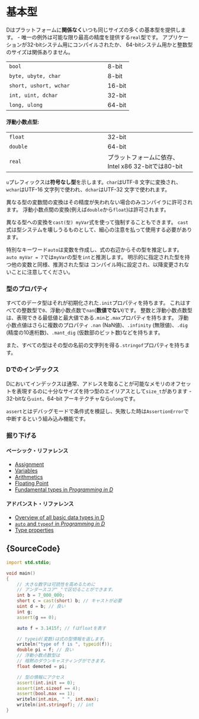 # 基本型

Dはプラットフォームに**関係なく**いつも同じサイズの多くの基本型を提供します。 - 
唯一の例外は可能な限り最高の精度を提供する`real`型です。
アプリケーションが32-bitシステム用にコンパイルされたか、
64-bitシステム用かと整数型のサイズは関係ありません。

<table class="table table-hover">
<tr><td width="250px"><code class="prettyprint">bool</code></td> <td>8-bit</td></tr>
<tr><td><code class="prettyprint">byte, ubyte, char</code></td> <td>8-bit</td></tr>
<tr><td><code class="prettyprint">short, ushort, wchar</code></td> <td>16-bit</td></tr>
<tr><td><code class="prettyprint">int, uint, dchar</code></td> <td>32-bit</td></tr>
<tr><td><code class="prettyprint">long, ulong</code></td> <td>64-bit</td></tr>
</table>

#### 浮動小数点型:

<table class="table table-hover">
<tr><td width="250px"><code class="prettyprint">float</code></td> <td>32-bit</td></tr>
<tr><td><code class="prettyprint">double</code></td> <td>64-bit</td></tr>
<tr><td><code class="prettyprint">real</code></td> <td>プラットフォームに依存、Intel x86 32-bitでは80-bit</td></tr>
</table>

`u`プレフィックスは**符号なし型**を示します。`char`はUTF-8 文字に変換され、
`wchar`はUTF-16 文字列で使われ、`dchar`はUTF-32 文字で使われます。

異なる型の変数間の変換はその精度が失われない場合のみコンパイラに許可されます。
浮動小数点間の変換(例えば`double`から`float`)は許可されます。

異なる型への変換を`cast(型) myVar`式を使って強制することもできます。
`cast`式は型システムを壊しうるものとして、細心の注意を払って使用する必要があります。

特別なキーワード`auto`は変数を作成し、式の右辺からその型を推定します。
`auto myVar = 7`では`myVar`の型を`int`と推測します。
明示的に指定された型を持つ他の変数と同様、推測された型は
コンパイル時に設定され、以降変更されないことに注意してください。

### 型のプロパティ

すべてのデータ型はそれが初期化された`.init`プロパティを持ちます。
これはすべての整数型で`0`、浮動小数点数で`nan`(**数値でない**)です。
整数と浮動小数点数型は、表現できる最低値と最大値である`.min`と`.max`プロパティを持ちます。
浮動小数点値はさらに複数のプロパティ
`.nan` (NaN値)、`.infinity` (無限値)、`.dig` (精度の10進桁数)、`.mant_dig` (仮数部のビット数)などを持ちます。

また、すべての型はその型の名前の文字列を得る`.stringof`プロパティを持ちます。

### Dでのインデックス

Dにおいてインデックスは通常、アドレスを取ることが可能なメモリのオフセットを表現するのに十分なサイズを持つ型のエイリアスとして`size_t`があります - 
32-bitなら`uint`、64-bit アーキテクチャなら`ulong`です。

`assert`とはデバッグモードで条件式を検証し、失敗した時は`AssertionError`で中断するという組み込み機能です。

### 掘り下げる

#### ベーシック・リファレンス

- [Assignment](http://ddili.org/ders/d.en/assignment.html)
- [Variables](http://ddili.org/ders/d.en/variables.html)
- [Arithmetics](http://ddili.org/ders/d.en/arithmetic.html)
- [Floating Point](http://ddili.org/ders/d.en/floating_point.html)
- [Fundamental types in _Programming in D_](http://ddili.org/ders/d.en/types.html)

#### アドバンスト・リファレンス

- [Overview of all basic data types in D](https://dlang.org/spec/type.html)
- [`auto` and `typeof` in _Programming in D_](http://ddili.org/ders/d.en/auto_and_typeof.html)
- [Type properties](https://dlang.org/spec/property.html)

## {SourceCode}

```d
import std.stdio;

void main()
{
    // 大きな数字は可読性を高めるために
    // アンダースコア"_"で区切ることができます。
    int b = 7_000_000;
    short c = cast(short) b; // キャストが必要
    uint d = b; // 良い
    int g;
    assert(g == 0);

    auto f = 3.1415f; // fはfloatを表す

    // typeid(変数)は式の型情報を返します。
    writeln("type of f is ", typeid(f));
    double pi = f; // 良い
    // 浮動小数点数型は
    // 暗黙のダウンキャスティングができます。
    float demoted = pi;

    // 型の情報にアクセス
    assert(int.init == 0);
    assert(int.sizeof == 4);
    assert(bool.max == 1);
    writeln(int.min, " ", int.max);
    writeln(int.stringof); // int
}
```
